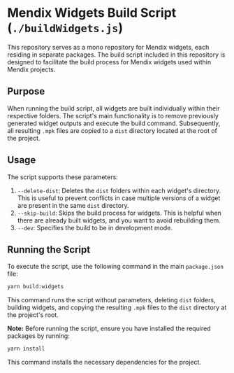 # Mendix Widgets Build Script (`./buildWidgets.js`)

This repository serves as a mono repository for Mendix widgets, each residing in separate packages. The build script included in this repository is designed to facilitate the build process for Mendix widgets used within Mendix projects.

## Purpose

When running the build script, all widgets are built individually within their respective folders. The script's main functionality is to remove previously generated widget outputs and execute the build command. Subsequently, all resulting `.mpk` files are copied to a `dist` directory located at the root of the project.

## Usage

The script supports these parameters:

1. `--delete-dist`: Deletes the `dist` folders within each widget's directory. This is useful to prevent conflicts in case multiple versions of a widget are present in the same `dist` directory.
2. `--skip-build`: Skips the build process for widgets. This is helpful when there are already built widgets, and you want to avoid rebuilding them.
3. `--dev`: Specifies the build to be in development mode.

## Running the Script

To execute the script, use the following command in the main `package.json` file:

```bash
yarn build:widgets
```

This command runs the script without parameters, deleting `dist` folders, building widgets, and copying the resulting `.mpk` files to the `dist` directory at the project's root.

**Note:** Before running the script, ensure you have installed the required packages by running:

```bash
yarn install
```

This command installs the necessary dependencies for the project.
